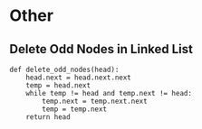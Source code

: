 # Other

## Delete Odd Nodes in Linked List

```python3
def delete_odd_nodes(head):
    head.next = head.next.next
    temp = head.next
    while temp != head and temp.next != head:
        temp.next = temp.next.next
        temp = temp.next
    return head
```
